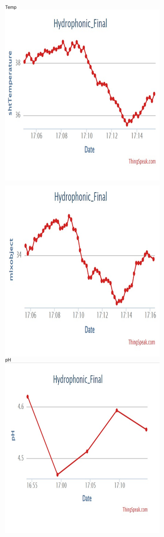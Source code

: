 


Temp
<img src="https://github.com/OdedHol/agrotech/blob/main/Images/WhatsApp%20Image%202023-06-28%20at%2017.15.58.jpeg" width="500" height="550">

<img src="https://github.com/OdedHol/agrotech/blob/main/Images/WhatsApp%20Image%202023-06-28%20at%2017.16.34.jpeg" width="500" height="550">
pH
<img src="https://github.com/OdedHol/agrotech/blob/main/Images/WhatsApp%20Image%202023-06-28%20at%2017.17.13.jpeg" width="500" height="550">
